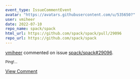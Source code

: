 ```yaml
---
event_type: IssueCommentEvent
avatar: "https://avatars.githubusercontent.com/u/535650?"
user: vmiheer
date: 2022-07-10
repo_name: spack/spack
html_url: https://github.com/spack/spack/pull/29096
repo_url: https://github.com/spack/spack
---
```


<a href='https://github.com/vmiheer' target='_blank'>vmiheer</a> commented on issue <a href='https://github.com/spack/spack/pull/29096' target='_blank'>spack/spack#29096</a>.

<small>Ping!...</small>

<a href='https://github.com/spack/spack/pull/29096' target='_blank'>View Comment</a>